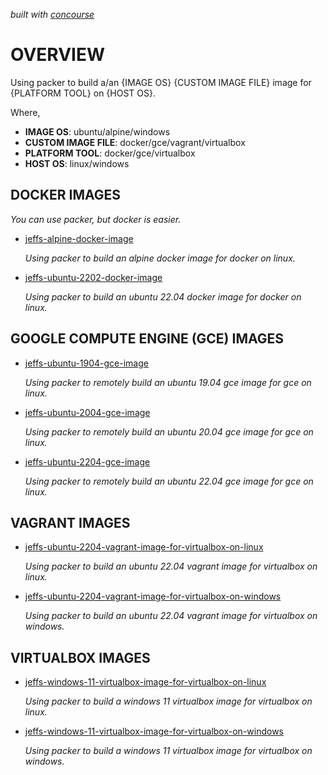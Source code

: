   _built with
  [concourse](https://github.com/JeffDeCola/my-packer-image-builds/blob/master/ci-README.md)_

# OVERVIEW

Using packer to build a/an {IMAGE OS} {CUSTOM IMAGE FILE} image for {PLATFORM TOOL}
on {HOST OS}.

Where,

* **IMAGE OS**: ubuntu/alpine/windows
* **CUSTOM IMAGE FILE**: docker/gce/vagrant/virtualbox
* **PLATFORM TOOL**: docker/gce/virtualbox
* **HOST OS**: linux/windows

## DOCKER IMAGES

_You can use packer, but docker is easier._

* [jeffs-alpine-docker-image](https://github.com/JeffDeCola/my-packer-image-builds/tree/master/linux/docker/jeffs-ubuntu-2202-docker-image)

  _Using packer to build an alpine docker image for docker on linux._
  
* [jeffs-ubuntu-2202-docker-image](https://github.com/JeffDeCola/my-packer-image-builds/tree/master/linux/docker/jeffs-ubuntu-2202-docker-image)

  _Using packer to build an ubuntu 22.04 docker image for docker on linux._

## GOOGLE COMPUTE ENGINE (GCE) IMAGES

* [jeffs-ubuntu-1904-gce-image](https://github.com/JeffDeCola/my-packer-image-builds/tree/master/linux/google-compute-engine/jeffs-ubuntu-1904-gce-image)

  _Using packer to remotely build an ubuntu 19.04 gce image for gce on linux._

* [jeffs-ubuntu-2004-gce-image](https://github.com/JeffDeCola/my-packer-image-builds/tree/master/linux/google-compute-engine/jeffs-ubuntu-2004-gce-image4)

  _Using packer to remotely build an ubuntu 20.04 gce image for gce on linux._

* [jeffs-ubuntu-2204-gce-image](https://github.com/JeffDeCola/my-packer-image-builds/tree/master/linux/google-compute-engine/jeffs-ubuntu-2204-gce-image)

  _Using packer to remotely build an ubuntu 22.04 gce image for gce on linux._

## VAGRANT IMAGES

* [jeffs-ubuntu-2204-vagrant-image-for-virtualbox-on-linux](https://github.com/JeffDeCola/my-packer-image-builds/tree/master/linux/vagrant/jeffs-ubuntu-2204-vagrant-image-for-virtualbox-on-linux)

  _Using packer to build an ubuntu 22.04 vagrant image for virtualbox on linux._

* [jeffs-ubuntu-2204-vagrant-image-for-virtualbox-on-windows](https://github.com/JeffDeCola/my-packer-image-builds/tree/master/windows/vagrant/jeffs-ubuntu-2204-vagrant-image-for-virtualbox-on-windows)

  _Using packer to build an ubuntu 22.04 vagrant image for virtualbox on windows._

## VIRTUALBOX IMAGES

* [jeffs-windows-11-virtualbox-image-for-virtualbox-on-linux](https://github.com/JeffDeCola/my-packer-image-builds/tree/master/linux/virtualbox/jeffs-windows-11-virtualbox-image-for-virtualbox-on-linux)

  _Using packer to build a windows 11 virtualbox image for virtualbox on linux._

* [jeffs-windows-11-virtualbox-image-for-virtualbox-on-windows](https://github.com/JeffDeCola/my-packer-image-builds/tree/master/windows/virtualbox/jeffs-windows-11-virtualbox-image-for-virtualbox-on-windows)

  _Using packer to build a windows 11 virtualbox image for virtualbox on windows._
